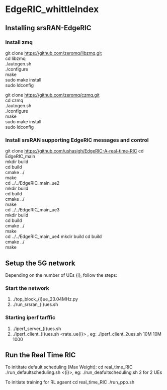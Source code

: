 # EdgeRIC_whittleIndex
## Installing srsRAN-EdgeRIC
### Install zmq
git clone https://github.com/zeromq/libzmq.git  
cd libzmq  
./autogen.sh  
./configure  
make  
sudo make install  
sudo ldconfig  

git clone https://github.com/zeromq/czmq.git  
cd czmq  
./autogen.sh  
./configure  
make  
sudo make install  
sudo ldconfig  

### Install srsRAN supporting EdgeRIC messages and control
git clone https://github.com/ushasigh/EdgeRIC-A-real-time-RIC
cd EdgeRIC_main  
mkdir build  
cd build  
cmake ../  
make    
cd ../../EdgeRIC_main_ue2  
mkdir build  
cd build  
cmake ../  
make  
cd ../../EdgeRIC_main_ue3  
mkdir build  
cd build  
cmake ../  
make  
cd ../../EdgeRIC_main_ue4
mkdir build
cd build  
cmake ../  
make  

## Setup the 5G network
Depending on the number of UEs {i}, follow the steps:
### Start the network
1. ./top_block_{i}ue_23.04MHz.py
2. ./run_srsran_{i}ues.sh

### Starting iperf tarffic 
1. ./iperf_server_{i}ues.sh
2. ./iperf_client_{i}ues.sh <rate_ue{i}> <duration>, eg: ./iperf_client_2ues.sh 10M 10M 1000

## Run the Real Time RIC
To inititate default scheduling (Max Weight):
cd real_time_RIC
./run_defaultscheduling.sh <{i}>, eg: ./run_deafultscheduling.sh 2 for 2 UEs  

To initiate training for RL agaent
cd real_time_RIC
./run_ppo.sh  

